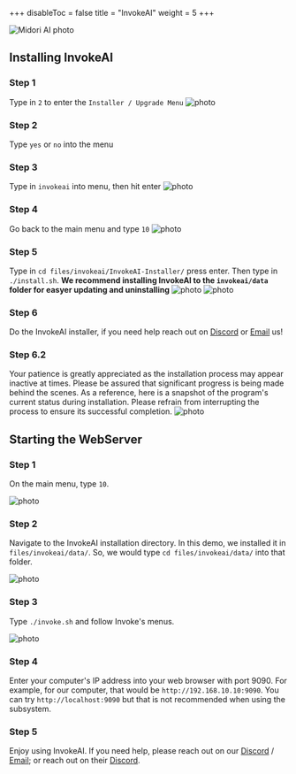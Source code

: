 +++
disableToc = false
title = "InvokeAI"
weight = 5
+++

![Midori AI photo](https://tea-cup.midori-ai.xyz/download/Midori_subsystem_x_invokeai.png)

## Installing InvokeAI

### Step 1
Type in ``2`` to enter the ``Installer / Upgrade Menu``
![photo](https://tea-cup.midori-ai.xyz/download/717d3ca5-e674-4b59-ad17-176e81503040-WindowsTerminal_TbMj0Vpfza.png)

### Step 2
Type ``yes`` or ``no`` into the menu

### Step 3
Type in ``invokeai`` into menu, then hit enter
![photo](https://tea-cup.midori-ai.xyz/download/671a0d7c-1733-4fee-8252-d2b8802cc56b-WindowsTerminal_4vGbw3cCvX.png)

### Step 4
Go back to the main menu and type ``10``
![photo](https://tea-cup.midori-ai.xyz/download/fd7d889e-b3a9-4b32-82d1-348c89c3253b-WindowsTerminal_yh2LURCGqN.png)

### Step 5
Type in ``cd files/invokeai/InvokeAI-Installer/`` press enter. Then type in ``./install.sh``. 
**We recommend installing InvokeAI to the ``invokeai/data`` folder for easyer updating and uninstalling**
![photo](https://tea-cup.midori-ai.xyz/download/c32e72b1-4b30-4d4e-8727-720e139d99e2-WindowsTerminal_r9pRd5nK7j.png)
![photo](https://tea-cup.midori-ai.xyz/download/a882c5d1-f4db-46f0-8b61-0d739d6bb7ec-WindowsTerminal_L1KFCCRi2z.png)

### Step 6
Do the InvokeAI installer, if you need help reach out on [Discord](https://discord.gg/xdgCx3VyHU) or [Email](mailto:contact-us@midori-ai.xyz) us!

### Step 6.2
Your patience is greatly appreciated as the installation process may appear inactive at times. Please be assured that significant progress is being made behind the scenes. As a reference, here is a snapshot of the program's current status during installation. Please refrain from interrupting the process to ensure its successful completion.
![photo](https://tea-cup.midori-ai.xyz/download/f38e22d8-21e9-45fb-aa0f-e44a21615214-WindowsTerminal_SzwsQPABsv.png)

## Starting the WebServer

### Step 1

On the main menu, type `10`.

![photo](https://tea-cup.midori-ai.xyz/download/fd7d889e-b3a9-4b32-82d1-348c89c3253b-WindowsTerminal_yh2LURCGqN.png)

### Step 2

Navigate to the InvokeAI installation directory. In this demo, we installed it  in `files/invokeai/data/`. So, we would type `cd files/invokeai/data/` into that folder.

![photo](https://tea-cup.midori-ai.xyz/download/e9493ced-2af2-4fb7-af65-1e0e96262b92-WindowsTerminal_xZrUyGmzj4.png)

### Step 3

Type `./invoke.sh` and follow Invoke's menus.

![photo](https://tea-cup.midori-ai.xyz/download/0480bba9-ef12-4904-8b38-57610bf5297c-WindowsTerminal_gegnnUHEsj.png)

### Step 4

Enter your computer's IP address into your web browser with port 9090. For example, for our computer, that would be `http://192.168.10.10:9090`. You can try `http://localhost:9090` but that is not recommended when using the subsystem.

### Step 5

Enjoy using InvokeAI. If you need help, please reach out on our [Discord](https://discord.gg/xdgCx3VyHU) / [Email](mailto:contact-us@midori-ai.xyz); or reach out on their [Discord](https://discord.gg/invoke-ai).
